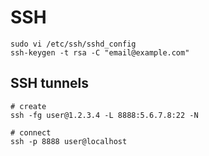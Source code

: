 # SSH

    sudo vi /etc/ssh/sshd_config
    ssh-keygen -t rsa -C "email@example.com"

## SSH tunnels

    # create
    ssh -fg user@1.2.3.4 -L 8888:5.6.7.8:22 -N

    # connect
    ssh -p 8888 user@localhost
